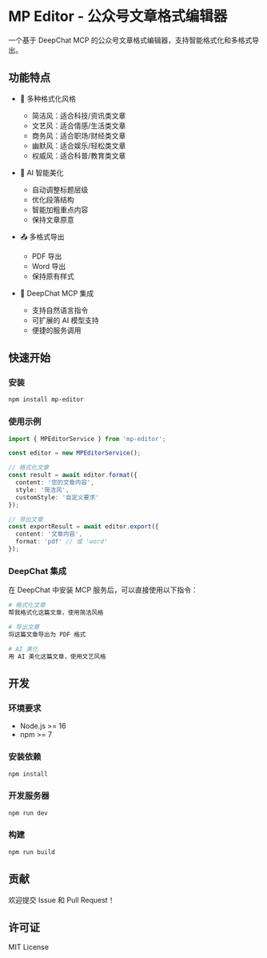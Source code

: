 # MP Editor - 公众号文章格式编辑器

一个基于 DeepChat MCP 的公众号文章格式编辑器，支持智能格式化和多格式导出。

## 功能特点

- 🎨 多种格式化风格
  - 简洁风：适合科技/资讯类文章
  - 文艺风：适合情感/生活类文章
  - 商务风：适合职场/财经类文章
  - 幽默风：适合娱乐/轻松类文章
  - 权威风：适合科普/教育类文章

- 🤖 AI 智能美化
  - 自动调整标题层级
  - 优化段落结构
  - 智能加粗重点内容
  - 保持文章原意

- 📤 多格式导出
  - PDF 导出
  - Word 导出
  - 保持原有样式

- 🎯 DeepChat MCP 集成
  - 支持自然语言指令
  - 可扩展的 AI 模型支持
  - 便捷的服务调用

## 快速开始

### 安装

```bash
npm install mp-editor
```

### 使用示例

```typescript
import { MPEditorService } from 'mp-editor';

const editor = new MPEditorService();

// 格式化文章
const result = await editor.format({
  content: '您的文章内容',
  style: '简洁风',
  customStyle: '自定义要求'
});

// 导出文章
const exportResult = await editor.export({
  content: '文章内容',
  format: 'pdf' // 或 'word'
});
```

### DeepChat 集成

在 DeepChat 中安装 MCP 服务后，可以直接使用以下指令：

```bash
# 格式化文章
帮我格式化这篇文章，使用简洁风格

# 导出文章
将这篇文章导出为 PDF 格式

# AI 美化
用 AI 美化这篇文章，使用文艺风格
```

## 开发

### 环境要求

- Node.js >= 16
- npm >= 7

### 安装依赖

```bash
npm install
```

### 开发服务器

```bash
npm run dev
```

### 构建

```bash
npm run build
```

## 贡献

欢迎提交 Issue 和 Pull Request！

## 许可证

MIT License
